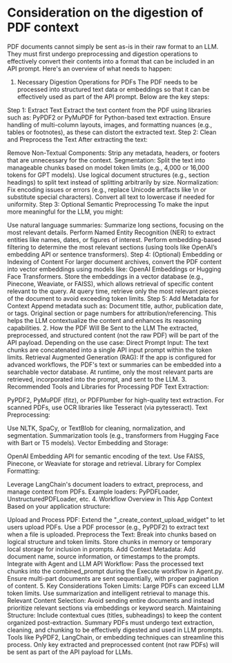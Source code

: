 # Consideration on the digestion of PDF context

PDF documents cannot simply be sent as-is in their raw format to an LLM. They must first undergo preprocessing and digestion operations to effectively convert their contents into a format that can be included in an API prompt. Here's an overview of what needs to happen:

1. Necessary Digestion Operations for PDFs
The PDF needs to be processed into structured text data or embeddings so that it can be effectively used as part of the API prompt. Below are the key steps:

Step 1: Extract Text
Extract the text content from the PDF using libraries such as:
PyPDF2 or PyMuPDF for Python-based text extraction.
Ensure handling of multi-column layouts, images, and formatting nuances (e.g., tables or footnotes), as these can distort the extracted text.
Step 2: Clean and Preprocess the Text
After extracting the text:

Remove Non-Textual Components: Strip any metadata, headers, or footers that are unnecessary for the context.
Segmentation:
Split the text into manageable chunks based on model token limits (e.g., 4,000 or 16,000 tokens for GPT models).
Use logical document structures (e.g., section headings) to split text instead of splitting arbitrarily by size.
Normalization:
Fix encoding issues or errors (e.g., replace Unicode artifacts like \n or substitute special characters).
Convert all text to lowercase if needed for uniformity.
Step 3: Optional Semantic Preprocessing
To make the input more meaningful for the LLM, you might:

Use natural language summaries:
Summarize long sections, focusing on the most relevant details.
Perform Named Entity Recognition (NER) to extract entities like names, dates, or figures of interest.
Perform embedding-based filtering to determine the most relevant sections (using tools like OpenAI’s embedding API or sentence transformers).
Step 4: (Optional) Embedding or Indexing of Content
For larger document archives, convert the PDF content into vector embeddings using models like:
OpenAI Embeddings or Hugging Face Transformers.
Store the embeddings in a vector database (e.g., Pinecone, Weaviate, or FAISS), which allows retrieval of specific content relevant to the query.
At query time, retrieve only the most relevant pieces of the document to avoid exceeding token limits.
Step 5: Add Metadata for Context
Append metadata such as:
Document title, author, publication date, or tags.
Original section or page numbers for attribution/referencing.
This helps the LLM contextualize the content and enhances its reasoning capabilities.
2. How the PDF Will Be Sent to the LLM
The extracted, preprocessed, and structured content (not the raw PDF) will be part of the API payload.
Depending on the use case:
Direct Prompt Input:
The text chunks are concatenated into a single API input prompt within the token limits.
Retrieval Augmented Generation (RAG):
If the app is configured for advanced workflows, the PDF's text or summaries can be embedded into a searchable vector database. At runtime, only the most relevant parts are retrieved, incorporated into the prompt, and sent to the LLM.
3. Recommended Tools and Libraries for Processing
PDF Text Extraction:

PyPDF2, PyMuPDF (fitz), or PDFPlumber for high-quality text extraction.
For scanned PDFs, use OCR libraries like Tesseract (via pytesseract).
Text Preprocessing:

Use NLTK, SpaCy, or TextBlob for cleaning, normalization, and segmentation.
Summarization tools (e.g., transformers from Hugging Face with Bart or T5 models).
Vector Embedding and Storage:

OpenAI Embedding API for semantic encoding of the text.
Use FAISS, Pinecone, or Weaviate for storage and retrieval.
Library for Complex Formatting:

Leverage LangChain's document loaders to extract, preprocess, and manage context from PDFs.
Example loaders: PyPDFLoader, UnstructuredPDFLoader, etc.
4. Workflow Overview in This App Context
Based on your application structure:

Upload and Process PDF:
Extend the "_create_context_upload_widget" to let users upload PDFs.
Use a PDF processor (e.g., PyPDF2) to extract text when a file is uploaded.
Preprocess the Text:
Break into chunks based on logical structure and token limits.
Store chunks in memory or temporary local storage for inclusion in prompts.
Add Context Metadata:
Add document name, source information, or timestamps to the prompts.
Integrate with Agent and LLM API Workflow:
Pass the processed text chunks into the combined_prompt during the Execute workflow in Agent.py.
Ensure multi-part documents are sent sequentially, with proper pagination of content.
5. Key Considerations
Token Limits:
Large PDFs can exceed LLM token limits. Use summarization and intelligent retrieval to manage this.
Relevant Content Selection:
Avoid sending entire documents and instead prioritize relevant sections via embeddings or keyword search.
Maintaining Structure:
Include contextual cues (titles, subheadings) to keep the content organized post-extraction.
Summary
PDFs must undergo text extraction, cleaning, and chunking to be effectively digested and used in LLM prompts. Tools like PyPDF2, LangChain, or embedding techniques can streamline this process. Only key extracted and preprocessed content (not raw PDFs) will be sent as part of the API payload for LLMs.